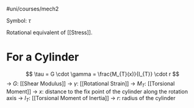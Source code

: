 #uni/courses/mech2 

Symbol: $\tau$

Rotational equivalent of [[Stress]].

# For a Cylinder

$$
\tau = G \cdot \gamma = \frac{M_{T}(x)}{I_{T}} \cdot r
$$
-> $G$: [[Shear Modulus]]
-> $\gamma$: [[Rotational Strain]]
-> $M_{T}$: [[Torsional Moment]]
-> $x$: distance to the fix point of the cylinder along the rotation axis
-> $I_{T}$: [[Torsional Moment of Inertia]]
-> $r$: radius of the cylinder